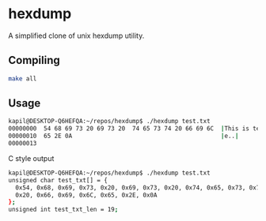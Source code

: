 # hexdump
A simplified clone of unix hexdump utility.

## Compiling
```bash
make all
```
## Usage
```bash
kapil@DESKTOP-Q6HEFQA:~/repos/hexdump$ ./hexdump test.txt
00000000  54 68 69 73 20 69 73 20  74 65 73 74 20 66 69 6C  |This is test fil|
00000010  65 2E 0A                                          |e..|
00000013
```
C style output
```bash
kapil@DESKTOP-Q6HEFQA:~/repos/hexdump$ ./hexdump test.txt
unsigned char test_txt[] = {
  0x54, 0x68, 0x69, 0x73, 0x20, 0x69, 0x73, 0x20, 0x74, 0x65, 0x73, 0x74,
  0x20, 0x66, 0x69, 0x6C, 0x65, 0x2E, 0x0A
};
unsigned int test_txt_len = 19;
```
